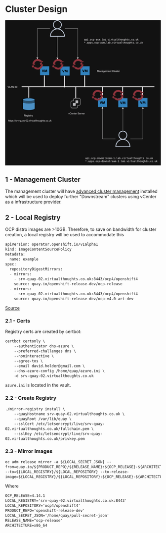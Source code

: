 # Cluster Design

![OCP Lab Diagram](../Images/ocp/design.png)

## 1 - Management Cluster

The management cluster will have [advanced cluster management](https://www.redhat.com/en/technologies/management/advanced-cluster-management) installed which will be used to deploy further "Downstream" clusters using vCenter as a infrastructure provider. 

## 2 - Local Registry

OCP distro images are >10GB. Therefore, to save on bandwidth for cluster creation, a local registry will be used to accommodate this


```
apiVersion: operator.openshift.io/v1alpha1
kind: ImageContentSourcePolicy
metadata:
  name: example
spec:
  repositoryDigestMirrors:
  - mirrors:
    - srv-quay-02.virtualthoughts.co.uk:8443/ocp4/openshift4
    source: quay.io/openshift-release-dev/ocp-release
  - mirrors:
    - srv-quay-02.virtualthoughts.co.uk:8443/ocp4/openshift4
    source: quay.io/openshift-release-dev/ocp-v4.0-art-dev
```

[Source](https://docs.openshift.com/container-platform/4.14/installing/disconnected_install/installing-mirroring-creating-registry.html)


### 2.1 - Certs

Registry certs are created by certbot:

```
certbot certonly \
    --authenticator dns-azure \   
    --preferred-challenges dns \   
    --noninteractive \  
    --agree-tos \
    --email david.holder@gmail.com \ 
    --dns-azure-config /home/quay/azure.ini \   
    -d srv-quay-02.virtualthoughts.co.uk
```

`azure.ini` is located in the vault.

### 2.2 - Create Registry

```
./mirror-registry install \    
    --quayHostname srv-quay-02.virtualthoughts.co.uk \    
    --quayRoot /var/lib/quay \    
    --sslCert /etc/letsencrypt/live/srv-quay-02.virtualthoughts.co.uk/fullchain.pem \
    --sslKey /etc/letsencrypt/live/srv-quay-02.virtualthoughts.co.uk/privkey.pem
```

### 2.3 - Mirror Images

```
oc adm release mirror -a ${LOCAL_SECRET_JSON} --from=quay.io/${PRODUCT_REPO}/${RELEASE_NAME}:${OCP_RELEASE}-${ARCHITECTURE} --to=${LOCAL_REGISTRY}/${LOCAL_REPOSITORY} --to-release-image=${LOCAL_REGISTRY}/${LOCAL_REPOSITORY}:${OCP_RELEASE}-${ARCHITECTURE}
```

Where

```
OCP_RELEASE=4.14.1
LOCAL_REGISTRY='srv-quay-02.virtualthoughts.co.uk:8443'
LOCAL_REPOSITORY='ocp4/openshift4'
PRODUCT_REPO='openshift-release-dev'
LOCAL_SECRET_JSON='/home/quay/pull-secret-json' 
RELEASE_NAME="ocp-release"
ARCHITECTURE=x86_64
```